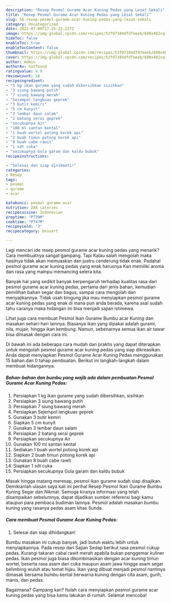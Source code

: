 ```yaml
---
description: "Resep Pesmol Gurame Acar Kuning Pedas yang Lezat Sekali"
title: "Resep Pesmol Gurame Acar Kuning Pedas yang Lezat Sekali"
slug: 56-resep-pesmol-gurame-acar-kuning-pedas-yang-lezat-sekali
category: Uncategorized
date: 2022-07-08T17:25:22.237Z
image: https://img-global.cpcdn.com/recipes/53f07104dfdfeeeb/680x482cq70/pesmol-gurame-acar-kuning-pedas-foto-resep-utama.jpg
hideToc: false
enableToc: true
enableTocContent: false
thumbnail: https://img-global.cpcdn.com/recipes/53f07104dfdfeeeb/680x482cq70/pesmol-gurame-acar-kuning-pedas-foto-resep-utama.jpg
cover: https://img-global.cpcdn.com/recipes/53f07104dfdfeeeb/680x482cq70/pesmol-gurame-acar-kuning-pedas-foto-resep-utama.jpg
author: Admin
authorAv: notfound
ratingvalue: 4.9
reviewcount: 18
recipeingredient:
- "1 kg ikan gurame yang sudah dibersihkan sisihkan"
- "3 siung bawang putih"
- "7 siung bawang merah"
- "Sejempol lengkuas geprek"
- "3 butir kemiri"
- "5 cm kunyit"
- "3 lembar daun salam"
- "2 batang serai geprek"
- "secukupnya Air"
- "100 ml santan kental"
- "1 buah wortel potong korek api"
- "2 buah timun potong korek api"
- "8 buah cabe rawit"
- "1 sdt cuka"
- "secukupnya Gula garam dan kaldu bubuk"
recipeinstructions:

- "Selesai dan siap dinikmati!"
categories:
- Resep
tags:
- pesmol
- gurame
- acar

katakunci: pesmol gurame acar 
nutrition: 284 calories
recipecuisine: Indonesian
preptime: "PT39M"
cooktime: "PT47M"
recipeyield: "3"
recipecategory: Dessert

---
```



Lagi mencari ide resep pesmol gurame acar kuning pedas yang menarik? Cara membuatnya sangat gampang. Tapi Kalau salah mengolah maka hasilnya tidak akan memuaskan dan justru cenderung tidak enak. Padahal pesmol gurame acar kuning pedas yang enak harusnya Kan memiliki aroma dan rasa yang mampu memancing selera kita.


Banyak hal yang sedikit banyak berpengaruh terhadap kualitas rasa dari pesmol gurame acar kuning pedas, pertama dari jenis bahan, kemudian pemilihan bahan segar dan bagus, sampai cara mengolah dan menyajikannya. Tidak usah bingung jika mau menyiapkan pesmol gurame acar kuning pedas yang enak di mana pun anda berada, karena asal sudah tahu caranya maka hidangan ini bisa menjadi sajian istimewa.

Lihat juga cara membuat Pesmol Ikan Gurame Bumbu acar Kuning dan masakan sehari-hari lainnya. Biasanya ikan yang dipakai adalah gurami, nila, mujair, hingga ikan kembung. Namun, sebenarnya semua ikan air tawar bisa dimasak dengan cara ini.


Di bawah ini ada beberapa cara mudah dan praktis yang dapat diterapkan untuk mengolah pesmol gurame acar kuning pedas yang siap dikreasikan. Anda dapat menyiapkan Pesmol Gurame Acar Kuning Pedas menggunakan 15 bahan dan 0 tahap pembuatan. Berikut ini langkah-langkah dalam membuat hidangannya.

<!--inarticleads1-->

##### Bahan-bahan dan bumbu yang wajib ada dalam pembuatan Pesmol Gurame Acar Kuning Pedas:

1. Persiapkan 1 kg ikan gurame yang sudah dibersihkan, sisihkan
1. Persiapkan 3 siung bawang putih
1. Persiapkan 7 siung bawang merah
1. Persiapkan Sejempol lengkuas geprek
1. Gunakan 3 butir kemiri
1. Siapkan 5 cm kunyit
1. Gunakan 3 lembar daun salam
1. Persiapkan 2 batang serai geprek
1. Persiapkan secukupnya Air
1. Gunakan 100 ml santan kental
1. Sediakan 1 buah wortel potong korek api
1. Siapkan 2 buah timun potong korek api
1. Gunakan 8 buah cabe rawit
1. Siapkan 1 sdt cuka
1. Persiapkan secukupnya Gula garam dan kaldu bubuk


Masak hingga matang meresap, pesmol ikan gurame sudah siap disajikan. Demikianlah ulasan saya kali ini perihal Resep Pesmol Ikan Gurame Bumbu Kuning Segar dan Nikmat. Semoga kiranya informasi yang telah disampaikan sebelumnya, dapat dijadikan sumber referensi bagi kamu ataupun para pembaca budiman lainnya. Pesmol adalah masakan bumbu kuning yang rasanya pedas asam khas Sunda. 

<!--inarticleads2-->

##### Cara membuat Pesmol Gurame Acar Kuning Pedas:


1. Selesai dan siap dihidangkan!

Bumbu masakan ini cukup banyak, jadi butuh waktu lebih untuk menyiapkannya. Pada resep dari Sajian Sedap berikut rasa pesmol cukup pedas. Kurangi takaran cabai rawit merah apabila bukan penggemar kuliner pedas. Ikan pesmol juga biasa dikombinasikan dengan acar kuning timun wortel, beserta rasa asam dari cuka maupun asam jawa hingga asam segar belimbing wuluh atau tomat hijau. Ikan yang dibuat menjadi pesmol nantinya dimasak bersama bumbu kental berwarna kuning dengan cita asam, gurih, manis, dan pedas. 

Bagaimana? Gampang kan? Itulah cara menyiapkan pesmol gurame acar kuning pedas yang bisa kamu lakukan di rumah. Selamat mencoba!
